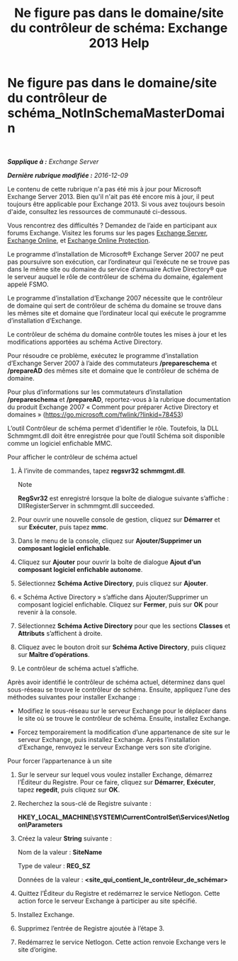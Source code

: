 ﻿---
title: 'Ne figure pas dans le domaine/site du contrôleur de schéma: Exchange 2013 Help'
TOCTitle: Ne figure pas dans le domaine/site du contrôleur de schéma_NotInSchemaMasterDomain
ms:assetid: 5e44eb33-4c30-4c3d-ba68-5c30bef1731f
ms:mtpsurl: https://technet.microsoft.com/fr-fr/library/ms.exch.setupreadiness.notinschemamasterdomain(v=EXCHG.150)
ms:contentKeyID: 50478290
ms.date: 05/23/2018
mtps_version: v=EXCHG.150
ms.translationtype: MT
---

# Ne figure pas dans le domaine/site du contrôleur de schéma\_NotInSchemaMasterDomain

 

_**Sapplique à :** Exchange Server_

_**Dernière rubrique modifiée :** 2016-12-09_

Le contenu de cette rubrique n'a pas été mis à jour pour Microsoft Exchange Server 2013. Bien qu'il n'ait pas été encore mis à jour, il peut toujours être applicable pour Exchange 2013. Si vous avez toujours besoin d'aide, consultez les ressources de communauté ci-dessous.

Vous rencontrez des difficultés ? Demandez de l’aide en participant aux forums Exchange. Visitez les forums sur les pages [Exchange Server](https://go.microsoft.com/fwlink/p/?linkid=60612), [Exchange Online](https://go.microsoft.com/fwlink/p/?linkid=267542), et [Exchange Online Protection](https://go.microsoft.com/fwlink/p/?linkid=285351).

Le programme d’installation de Microsoft® Exchange Server 2007 ne peut pas poursuivre son exécution, car l’ordinateur qui l’exécute ne se trouve pas dans le même site ou domaine du service d’annuaire Active Directory® que le serveur auquel le rôle de contrôleur de schéma du domaine, également appelé FSMO.

Le programme d’installation d’Exchange 2007 nécessite que le contrôleur de domaine qui sert de contrôleur de schéma du domaine se trouve dans les mêmes site et domaine que l’ordinateur local qui exécute le programme d’installation d’Exchange.

Le contrôleur de schéma du domaine contrôle toutes les mises à jour et les modifications apportées au schéma Active Directory.

Pour résoudre ce problème, exécutez le programme d’installation d’Exchange Server 2007 à l’aide des commutateurs **/prepareschema** et **/prepareAD** des mêmes site et domaine que le contrôleur de schéma de domaine.

Pour plus d’informations sur les commutateurs d’installation **/prepareschema** et **/prepareAD**, reportez-vous à la rubrique documentation du produit Exchange 2007 « Comment pour préparer Active Directory et domaines » (<https://go.microsoft.com/fwlink/?linkid=78453>)

L’outil Contrôleur de schéma permet d’identifier le rôle. Toutefois, la DLL Schmmgmt.dll doit être enregistrée pour que l’outil Schéma soit disponible comme un logiciel enfichable MMC.

Pour afficher le contrôleur de schéma actuel

1.  À l’invite de commandes, tapez **regsvr32 schmmgmt.dll**.
    
    > [!NOTE]
    > <strong>RegSvr32</strong> est enregistré lorsque la boîte de dialogue suivante s’affiche :
    > DllRegisterServer in schmmgmt.dll succeeded.


2.  Pour ouvrir une nouvelle console de gestion, cliquez sur **Démarrer** et sur **Exécuter**, puis tapez **mmc**.

3.  Dans le menu de la console, cliquez sur **Ajouter/Supprimer un composant logiciel enfichable**.

4.  Cliquez sur **Ajouter** pour ouvrir la boîte de dialogue **Ajout d’un composant logiciel enfichable autonome**.

5.  Sélectionnez **Schéma Active Directory**, puis cliquez sur **Ajouter**.

6.  « Schéma Active Directory » s’affiche dans Ajouter/Supprimer un composant logiciel enfichable. Cliquez sur **Fermer**, puis sur **OK** pour revenir à la console.

7.  Sélectionnez **Schéma Active Directory** pour que les sections **Classes** et **Attributs** s’affichent à droite.

8.  Cliquez avec le bouton droit sur **Schéma Active Directory**, puis cliquez sur **Maître d’opérations**.

9.  Le contrôleur de schéma actuel s’affiche.

Après avoir identifié le contrôleur de schéma actuel, déterminez dans quel sous-réseau se trouve le contrôleur de schéma. Ensuite, appliquez l’une des méthodes suivantes pour installer Exchange :

  - Modifiez le sous-réseau sur le serveur Exchange pour le déplacer dans le site où se trouve le contrôleur de schéma. Ensuite, installez Exchange.

  - Forcez temporairement la modification d’une appartenance de site sur le serveur Exchange, puis installez Exchange. Après l’installation d’Exchange, renvoyez le serveur Exchange vers son site d’origine.

Pour forcer l’appartenance à un site

1.  Sur le serveur sur lequel vous voulez installer Exchange, démarrez l’Éditeur du Registre. Pour ce faire, cliquez sur **Démarrer**, **Exécuter**, tapez **regedit**, puis cliquez sur **OK**.

2.  Recherchez la sous-clé de Registre suivante :
    
    **HKEY\_LOCAL\_MACHINE\\SYSTEM\\CurrentControlSet\\Services\\Netlogon\\Parameters**

3.  Créez la valeur **String** suivante :
    
    Nom de la valeur : **SiteName**
    
    Type de valeur : **REG\_SZ**
    
    Données de la valeur : **\<site\_qui\_contient\_le\_contrôleur\_de\_schémar\>**

4.  Quittez l’Éditeur du Registre et redémarrez le service Netlogon. Cette action force le serveur Exchange à participer au site spécifié.

5.  Installez Exchange.

6.  Supprimez l’entrée de Registre ajoutée à l’étape 3.

7.  Redémarrez le service Netlogon. Cette action renvoie Exchange vers le site d’origine.

